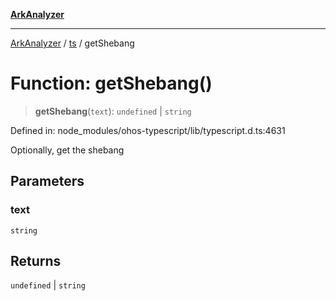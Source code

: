 [**ArkAnalyzer**](../../../../README.md)

***

[ArkAnalyzer](../../../../globals.md) / [ts](../README.md) / getShebang

# Function: getShebang()

> **getShebang**(`text`): `undefined` \| `string`

Defined in: node\_modules/ohos-typescript/lib/typescript.d.ts:4631

Optionally, get the shebang

## Parameters

### text

`string`

## Returns

`undefined` \| `string`
